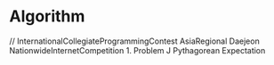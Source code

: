 # Algorithm
// InternationalCollegiateProgrammingContest AsiaRegional Daejeon NationwideInternetCompetition 
	1. Problem J Pythagorean Expectation 

